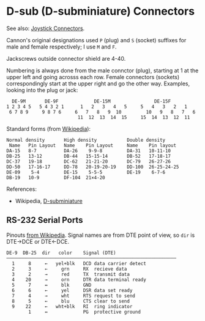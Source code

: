 D-sub (D-subminiature) Connectors
=================================

See also: [Joystick Connectors](joystick.md).

Cannon's original designations used `P` (plug) and `S` (socket) suffixes
for male and female respectively; I use `M` and `F`.

Jackscrews outside connector shield are 4-40.

Numbering is always done from the male connctor (plug), starting at 1 at
the upper left and going acrosss each row. Female connectors (sockets)
correspondingly start at the upper right and go the other way. Examples,
looking into the plug or jack:

      DE-9M       DE-9F             DE-15M                DE-15F
    1 2 3 4 5   5 4 3 2 1      1   2   3   4   5     5   4   3   2   1
     6 7 8 9     9 8 7 6     6   7   8   9  10         10   9   8   7   6
                              11  12  13  14  15     15  14  13  12  11

Standard forms (from [Wikipedia][wp dsub]):

    Normal density       High density           Double density
     Name   Pin Layout   Name    Pin Layout     Name    Pin layout
    DA-15   8-7          DA-26    9-9-8         DA-31   10-11-10
    DB-25   13-12        DB-44   15-15-14       DB-52   17-18-17
    DC-37   19-18        DC-62   21-21-20       DC-79   26-27-26
    DD-50   17-16-17     DD-78   20-19-20-19    DD-100  26-25-24-25
    DE-09    5-4         DE-15    5-5-5         DE-19    6-7-6
    DB-19   10-9         DF-104  21×4-20


References:
- Wikipedia, [D-subminiature][wp dsub]


RS-232 Serial Ports
-------------------

Pinouts [from Wikipedia][wp-serpin]. Signal names are from DTE point of
view, so `dir` is DTE→DCE or DTE←DCE.

    DE-9  DB-25  dir   color    Signal (DTE)
    ──────────────────────────────────────────────────────────────
      1     8     ←   yel+blk   DCD data carrier detect
      2     3     ←     grn     RX  recieve data
      3     2     →     red     TX  transmit data
      4    20     →     orn     DTR data terminal ready
      5     7     ↔     blk     GND
      6     6     ←     yel     DSR data set ready
      7     4     →     wht     RTS request to send
      8     5     ←     blu     CTS clear to send
      9    22     ←   wht+blk   RI  ring indicator
            1     ↔             PG  protective ground



<!-------------------------------------------------------------------->
[wp dsub]: https://en.wikipedia.org/wiki/D-subminiature
[wp-serpin]: https://en.wikipedia.org/wiki/Serial_port#Pinouts


